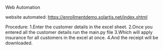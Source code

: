 Web Automation

website automated: https://enrollmentdemo.solartis.net/index.xhtml 

Procedure:
1.Enter the customer details in the excel sheet.
2.Once you entered all the customer details run the main.py file
3.Which will apply insurance for all customers in the excel at once.
4.And the receipt will be downloaded.
